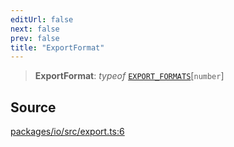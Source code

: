```yaml
---
editUrl: false
next: false
prev: false
title: "ExportFormat"
---
```


> **ExportFormat**: *typeof* [`EXPORT_FORMATS`](../variables/EXPORT_FORMATS.md)\[`number`\]

## Source

[packages/io/src/export.ts:6](https://github.com/nodenogg-in/alpha-p2p/blob/43ae393b39608a021b44acaf5959924eff4aeb19/packages/io/src/export.ts#L6)
